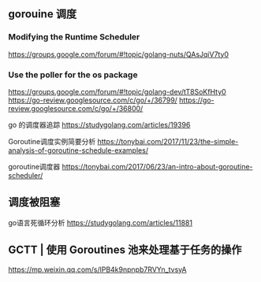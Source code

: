 ## gorouine 调度

### Modifying the Runtime Scheduler
https://groups.google.com/forum/#!topic/golang-nuts/QAsJqiV7ty0

### Use the poller for the os package
https://groups.google.com/forum/#!topic/golang-dev/tT8SoKfHty0
https://go-review.googlesource.com/c/go/+/36799/
https://go-review.googlesource.com/c/go/+/36800/

go 的调度器追踪
https://studygolang.com/articles/19396

Goroutine调度实例简要分析
https://tonybai.com/2017/11/23/the-simple-analysis-of-goroutine-schedule-examples/

goroutine调度器
https://tonybai.com/2017/06/23/an-intro-about-goroutine-scheduler/

## 调度被阻塞

go语言死循环分析
https://studygolang.com/articles/11881

## GCTT | 使用 Goroutines 池来处理基于任务的操作
https://mp.weixin.qq.com/s/lPB4k9npnpb7RVYn_tvsyA



